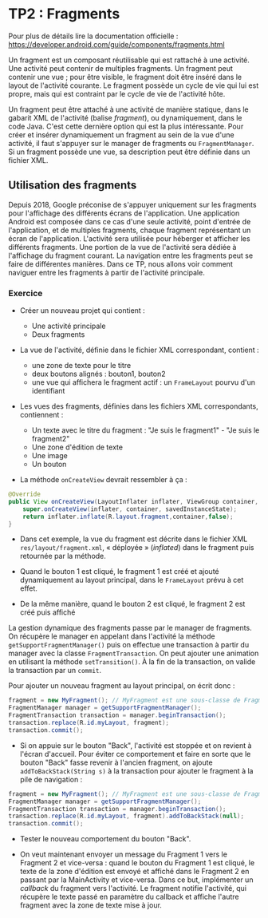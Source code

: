 # TP2 :  Fragments

Pour plus de détails lire la documentation officielle : https://developer.android.com/guide/components/fragments.html

Un fragment est un composant réutilisable qui est rattaché à une activité. Une activité peut contenir de multiples fragments. Un fragment peut contenir une vue  ; pour être visible, le fragment doit être inséré dans le layout de l'activité courante. Le fragment possède un cycle de vie qui lui est propre, mais qui est contraint par le cycle de vie de l'activité hôte.

Un fragment peut être attaché à une activité de manière statique, dans le gabarit XML de l'activité (balise *fragment*), ou dynamiquement, dans le code Java.
C'est cette dernière option qui est la plus intéressante.
Pour créer et insérer dynamiquement un fragment au sein de la vue d'une activité, il faut s'appuyer sur le manager de fragments ou  `FragmentManager`.
Si un fragment possède une vue, sa description peut être définie  dans un fichier XML.

## Utilisation des fragments

Depuis 2018, Google préconise de s'appuyer uniquement sur les fragments pour l'affichage des différents écrans de l'application.
Une application Android est composée dans ce cas d'une seule activité, point d'entrée de l'application, et de multiples fragments, chaque fragment représentant un écran de l'application. L'activité sera utilisée pour héberger et afficher les différents fragments.
Une portion de la vue de l'activité sera dédiée à l'affichage du fragment courant.
La navigation entre les fragments peut se faire de différentes manières.
Dans ce TP, nous allons voir comment naviguer entre les fragments à partir de l'activité principale.


### Exercice

- Créer un nouveau projet qui contient :
  - Une activité principale
  - Deux fragments
  
- La vue de l'activité, définie dans le fichier XML correspondant, contient :
  - une zone de texte pour le titre
  - deux boutons alignés : bouton1, bouton2
  - une vue qui affichera le fragment actif : un `FrameLayout` pourvu d'un identifiant 
  
- Les vues des fragments, définies dans les fichiers XML correspondants, contiennent :
  
  - Un texte avec le titre du fragment : "Je suis le fragment1" - "Je suis le fragment2"
  - Une zone d'édition de texte
  - Une image
  - Un bouton

- La  méthode `onCreateView` devrait ressembler à ça :

```java
@Override
public View onCreateView(LayoutInflater inflater, ViewGroup container, Bundle savedInstanceState) {
	super.onCreateView(inflater, container, savedInstanceState);
	return inflater.inflate(R.layout.fragment,container,false);
}
```

- Dans cet exemple, la vue du fragment est décrite dans le fichier XML `res/layout/fragment.xml`, « déployée » (*inflated*) dans le fragment puis retournée par la méthode.

- Quand le bouton 1 est cliqué, le fragment 1 est créé et ajouté dynamiquement au layout principal, dans le `FrameLayout` prévu à cet effet.
- De la même manière, quand le bouton 2 est cliqué, le fragment 2 est créé puis affiché

La gestion dynamique des fragments passe par le manager de fragments. On récupère le manager en appelant dans l'activité la méthode `getSupportFragmentManager()` puis on effectue une transaction à partir du manager avec la classe `FragmentTransaction`. 
On peut ajouter une animation en utilisant la méthode `setTransition()`. À la fin de la transaction, on valide la transaction par un `commit`.

Pour ajouter un nouveau fragment au layout principal, on écrit donc :

```java
fragment = new MyFragment(); // MyFragment est une sous-classe de Fragment
FragmentManager manager = getSupportFragmentManager();
FragmentTransaction transaction = manager.beginTransaction();
transaction.replace(R.id.myLayout, fragment);
transaction.commit();
```

- Si on appuie sur le bouton "Back", l'activité est stoppée et on revient à l'écran d'accueil. Pour éviter ce comportement et faire en sorte que le bouton "Back" fasse revenir à l'ancien fragment, on ajoute `addToBackStack(String s)` à la transaction pour ajouter le fragment à la pile de navigation :

```java
fragment = new MyFragment(); // MyFragment est une sous-classe de Fragment
FragmentManager manager = getSupportFragmentManager();
FragmentTransaction transaction = manager.beginTransaction();
transaction.replace(R.id.myLayout, fragment).addToBackStack(null);
transaction.commit();
```

- Tester le nouveau comportement du bouton "Back".
  
- On veut maintenant envoyer un message du Fragment 1 vers le Fragment 2 et vice-versa : quand le bouton du Fragment 1 est cliqué, le texte de la zone d'édition est envoyé et affiché dans le Fragment 2 en passant par la MainActivity et vice-versa. Dans ce but, implémenter un *callback* du fragment vers l'activité. Le fragment notifie l'activité, qui récupère le texte passé en paramètre du callback et affiche l'autre fragment avec la zone de texte mise à jour.

